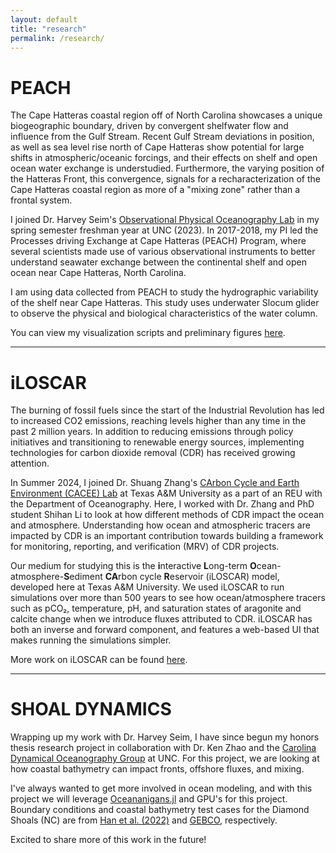 ```yaml
---
layout: default
title: "research"
permalink: /research/
---
```


# PEACH

The Cape Hatteras coastal region off of North Carolina showcases a unique biogeographic boundary, driven by convergent shelfwater flow and influence from the Gulf Stream. Recent Gulf Stream deviations in position, as well as sea level rise north of Cape Hatteras show potential for large shifts in  atmospheric/oceanic forcings, and their effects on shelf and open ocean water exchange is understudied. Furthermore, the varying position of the Hatteras Front, this convergence, signals for a recharacterization of the Cape Hatteras coastal region as more of a "mixing zone" rather than a frontal system. 

I joined Dr. Harvey Seim's [Observational Physical Oceanography Lab](https://tarheels.live/seimlab/) in my spring semester freshman year at UNC (2023). In 2017-2018, my PI led the Processes driving Exchange at Cape Hatteras (PEACH) Program, where several scientists made use of various observational instruments to better understand seawater exchange between the continental shelf and open ocean near Cape Hatteras, North Carolina. 

I am using data collected from PEACH to study the hydrographic variability of the shelf near Cape Hatteras. This study uses underwater Slocum glider to observe the physical and biological characteristics of the water column. 

You can view my visualization scripts and preliminary figures [here](https://github.com/vhi3u/peachVIS).

---

# iLOSCAR

The burning of fossil fuels since the start of the Industrial Revolution has led to increased CO2 emissions, reaching levels higher than any time in the past 2 million years. In addition to reducing emissions through policy initiatives and transitioning to renewable energy sources, implementing technologies for carbon dioxide removal (CDR) has received growing attention.

In Summer 2024, I joined Dr. Shuang Zhang's [CArbon Cycle and Earth Environment (CACEE) Lab](https://www.caceelab.space/) at Texas A&M University as a part of an REU with the Department of Oceanography. Here, I worked with Dr. Zhang and PhD student Shihan Li to look at how different methods of CDR impact the ocean and atmosphere. Understanding how ocean and atmospheric tracers are impacted by CDR is an important contribution towards building a framework for monitoring, reporting, and verification (MRV) of CDR projects.

Our medium for studying this is the **i**nteractive **L**ong-term **O**cean-atmosphere-**S**ediment **CA**rbon cycle **R**eservoir (iLOSCAR) model, developed here at Texas A&M University. We used iLOSCAR to run simulations over more than 500 years to see how ocean/atmosphere tracers such as pCO₂, temperature, pH, and saturation states of aragonite and calcite change when we introduce fluxes attributed to CDR. iLOSCAR has both an inverse and forward component, and features a web-based UI that makes running the simulations simpler.

More work on iLOSCAR can be found [here](https://github.com/Shihan150/iloscar).

---

# SHOAL DYNAMICS

Wrapping up my work with Dr. Harvey Seim, I have since begun my honors thesis research project in collaboration with Dr. Ken Zhao and the [Carolina Dynamical Oceanography Group](https://unc-ocean-dynamics.github.io/) at UNC. For this project, we are looking at how coastal bathymetry can impact fronts, offshore fluxes, and mixing. 

I've always wanted to get more involved in ocean modeling, and with this project we will leverage [Oceananigans.jl](https://clima.github.io/OceananigansDocumentation/stable/) and GPU's for this project. Boundary conditions and coastal bathymetry test cases for the Diamond Shoals (NC) are from [Han et al. (2022)](https://agupubs.onlinelibrary.wiley.com/doi/full/10.1029/2022JC019274) and [GEBCO](https://www.gebco.net/), respectively. 

Excited to share more of this work in the future!